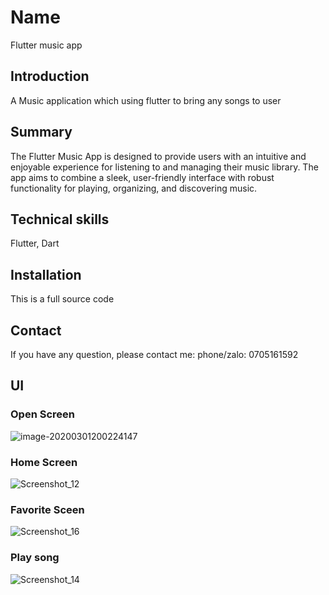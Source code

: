 # Name
Flutter music app

## Introduction
A Music application which using flutter to bring any songs to user

## Summary
The Flutter Music App is designed to provide users with an intuitive and enjoyable experience for listening to and managing their music library. The app aims to combine a sleek, user-friendly interface with robust functionality for playing, organizing, and discovering music.

## Technical skills
Flutter, Dart

## Installation
This is a full source code

## Contact
If you have any question, please contact me: phone/zalo: 0705161592

## UI
### Open Screen
![image-20200301200224147](https://github.com/regunary/musicApp/assets/89282929/add91f06-9295-4ef6-af04-97b00705c7cf)

### Home Screen
![Screenshot_12](https://github.com/regunary/musicApp/assets/89282929/57103944-ab16-41c0-9b43-c1133473bc20)

### Favorite Sceen
![Screenshot_16](https://github.com/regunary/musicApp/assets/89282929/be8ad3ec-ac7c-4ed9-a8e5-714f37075b91)

### Play song
![Screenshot_14](https://github.com/regunary/musicApp/assets/89282929/0e83d0fd-7a70-440e-85d7-53f07f3af53a)


